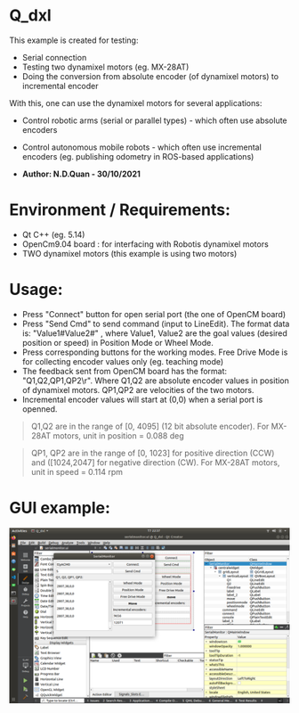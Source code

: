 # Q_dxl

This example is created for testing:
-  Serial connection
-  Testing two dynamixel motors (eg. MX-28AT)
-  Doing the conversion from absolute encoder (of dynamixel motors) to incremental encoder

With this, one can use the dynamixel motors for several applications:
-  Control robotic arms (serial or parallel types) - which often use absolute encoders
-  Control autonomous mobile robots - which often use incremental encoders
   (eg. publishing odometry in ROS-based applications)

- **Author: N.D.Quan - 30/10/2021**

# Environment / Requirements:
- Qt C++ (eg. 5.14)
- OpenCm9.04 board : for interfacing with Robotis dynamixel motors
- TWO dynamixel motors (this example is using two motors)

# Usage:
- Press "Connect" button for open serial port (the one of OpenCM board)
- Press "Send Cmd" to send command (input to LineEdit). The format data is: "Value1#Value2#" , where Value1, Value2 are the goal values (desired position or speed) in Position Mode or Wheel Mode.
- Press corresponding buttons for the working modes. Free Drive Mode is for collecting encoder values only (eg. teaching mode)
- The feedback sent from OpenCM board has the format: "Q1,Q2,QP1,QP2\r". Where Q1,Q2 are absolute encoder values in position of dynamixel motors. QP1,QP2 are velocities of the two motors.
- Incremental encoder values will start at (0,0) when a serial port is openned. 

> Q1,Q2 are in the range of [0, 4095] (12 bit absolute encoder). For MX-28AT motors, unit in position = 0.088 deg

> QP1, QP2 are in the range of [0, 1023] for positive direction (CCW) and ([1024,2047] for negative direction (CW). For MX-28AT motors, unit in speed = 0.114 rpm

# GUI example:
<p align="center">
  <img src="https://github.com/ibov/Q_dxl/blob/main/SerialMonitor_2021-10-30.png" width="700" title="hover text">
</p> 
